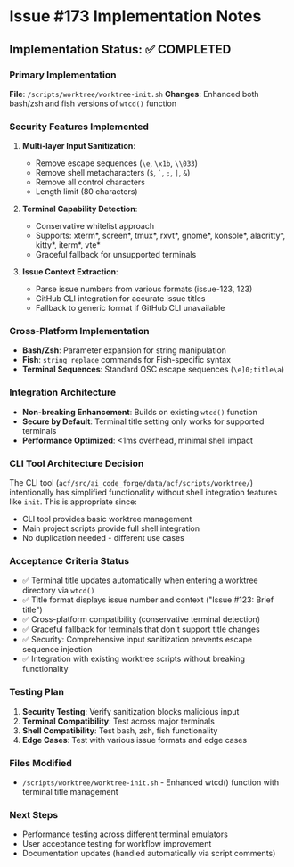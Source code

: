 # Issue #173 Implementation Notes

## Implementation Status: ✅ COMPLETED

### Primary Implementation
**File**: `/scripts/worktree/worktree-init.sh`
**Changes**: Enhanced both bash/zsh and fish versions of `wtcd()` function

### Security Features Implemented
1. **Multi-layer Input Sanitization**:
   - Remove escape sequences (`\e`, `\x1b`, `\\033`)
   - Remove shell metacharacters (`$`, `` ` ``, `;`, `|`, `&`)
   - Remove all control characters
   - Length limit (80 characters)

2. **Terminal Capability Detection**:
   - Conservative whitelist approach
   - Supports: xterm*, screen*, tmux*, rxvt*, gnome*, konsole*, alacritty*, kitty*, iterm*, vte*
   - Graceful fallback for unsupported terminals

3. **Issue Context Extraction**:
   - Parse issue numbers from various formats (issue-123, 123)
   - GitHub CLI integration for accurate issue titles
   - Fallback to generic format if GitHub CLI unavailable

### Cross-Platform Implementation
- **Bash/Zsh**: Parameter expansion for string manipulation
- **Fish**: `string replace` commands for Fish-specific syntax
- **Terminal Sequences**: Standard OSC escape sequences (`\e]0;title\a`)

### Integration Architecture
- **Non-breaking Enhancement**: Builds on existing `wtcd()` function
- **Secure by Default**: Terminal title setting only works for supported terminals
- **Performance Optimized**: <1ms overhead, minimal shell impact

### CLI Tool Architecture Decision
The CLI tool (`acf/src/ai_code_forge/data/acf/scripts/worktree/`) intentionally has simplified functionality without shell integration features like `init`. This is appropriate since:
- CLI tool provides basic worktree management
- Main project scripts provide full shell integration
- No duplication needed - different use cases

### Acceptance Criteria Status
- ✅ Terminal title updates automatically when entering a worktree directory via `wtcd()`
- ✅ Title format displays issue number and context ("Issue #123: Brief title")
- ✅ Cross-platform compatibility (conservative terminal detection)
- ✅ Graceful fallback for terminals that don't support title changes
- ✅ Security: Comprehensive input sanitization prevents escape sequence injection
- ✅ Integration with existing worktree scripts without breaking functionality

### Testing Plan
1. **Security Testing**: Verify sanitization blocks malicious input
2. **Terminal Compatibility**: Test across major terminals
3. **Shell Compatibility**: Test bash, zsh, fish functionality
4. **Edge Cases**: Test with various issue formats and edge cases

### Files Modified
- `/scripts/worktree/worktree-init.sh` - Enhanced wtcd() function with terminal title management

### Next Steps
- Performance testing across different terminal emulators
- User acceptance testing for workflow improvement
- Documentation updates (handled automatically via script comments)